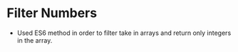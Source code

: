 # Filter Numbers

- Used ES6 method in order to filter take in arrays and return only integers in the array.

